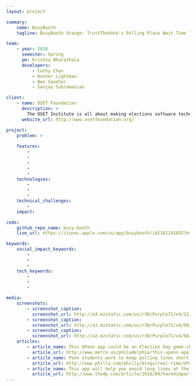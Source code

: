 ```yaml
---
layout: project

summary:
    name: BusyBooth
    tagline: BusyBooth Orange: TrustTheVote's Polling Place Wait Time Tracker for Orange County CA's November 2016 Election

team:
    - year: 2016
      semester: Spring
      pm: Krishna Bharathala
      developers:
          - Cathy Chen
          - Hunter Lightman
          - Ben Sandler
          - Sanjay Subramanian

client:
    - name: OSET Foundation
      description: >
        The OSET Institute is all about making elections software technology publicly available in order to increase verification, accuracy, security, and transparency (in process), and ensure that ballots are counted as cast.  The work is all about integrity in election
      website_url: http://www.osetfoundation.org/

project:
    problem: >
        
    features:
        -
        -
        -
        -
        -
    technologies:
        -
        -
        -
    technical_challenges:
        -
    impact:

code:
    github_repo_name: busy-booth
    live_url: https://itunes.apple.com/us/app/busybooth/id1161142855?mt=8

keywords:
    social_impact_keywords:
        -
        -
        -
    tech_keywords:
        -
        -
        -

media:
    screenshots:
        - screenshot_caption:
          screenshot_url: http://a4.mzstatic.com/us/r30/Purple71/v4/22/6c/e7/226ce7c4-6b9b-5810-8bd0-e72727255ce5/screen696x696.jpeg
        - screenshot_caption:
          screenshot_url: http://a3.mzstatic.com/us/r30/Purple71/v4/00/0e/1b/000e1bf0-8c24-5ebc-dffd-3ab21d31134c/screen696x696.jpeg
        - screenshot_caption:
          screenshot_url: http://a2.mzstatic.com/us/r30/Purple71/v4/b8/22/5a/b8225a9e-c7c8-f258-ec89-984d3823f735/screen696x696.jpeg
    articles:
        - article_name: This UPenn app could be an Election Day game-changer
          article_url: http://www.metro.us/philadelphia/this-upenn-app-could-be-an-election-day-game-changer/zsJpjb---VtPLDYDwg787E/
        - article_name: Penn students work to keep polling lines short
          article_url: http://www.philly.com/philly/blogs/real-time/UPenn-students-work-to-shorten-polling-lines.html
        - article_name: This app will help you avoid long lines at the voting booth on Election Day
          article_url: http://www.thedp.com/article/2016/09/hack4impact-strives-to-increase-voter-turnout
---
```

